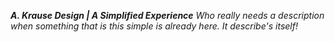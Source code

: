***A. Krause Design | A Simplified Experience***
*Who really needs a description when something that is this simple is already here. It describe's itself!*
